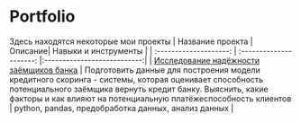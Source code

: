 # Portfolio
Здесь находятся некоторые мои проекты
| Название проекта | Описание| Навыки и инструменты |
| :--------------------: | :---------------------: |:---------------------------:|
| [Исследование надёжности заёмщиков банка](https://github.com/Malakhova-Natalya/Portfolio/tree/main/bank_project "Заголовок ссылки") | Подготовить данные для построения модели кредитного скоринга - системы, которая оценивает способность потенциального заёмщика вернуть кредит банку. Выяснить, какие факторы и как влияют на потенциальную платёжеспособность клиентов | python, pandas, предобработка данных, анализ данных |
